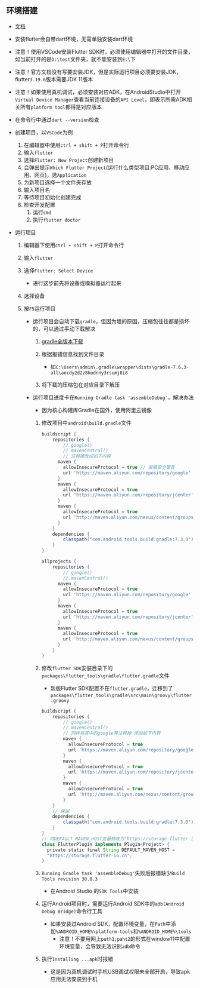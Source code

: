 ## 环境搭建

- [文档](https://flutter.cn/docs/get-started)

- 安装flutter会自带dart环境，无需单独安装dart环境
- 注意！使用VSCode安装Flutter SDK时，必须使用编辑器中打开的文件目录，如当前打开的是`D:\test`文件夹，就不能安装到`E:\`下
- 注意！官方文档没有写要安装JDK，但是实际运行项目必须要安装JDK，flutter`3.19.6`版本需要JDK 11版本
- 注意！如果使用真机调试，必须安装对应ADK，在AndroidStudio中打开`Virtual Device Manager`查看当前连接设备的`API Level`，即表示所需ADK相关所有`platform tool`都得是对应版本
- 在命令行中通过`dart --version`检查

- 创建项目，以`VSCode`为例

  1. 在编辑器中使用`ctrl + shift + P`打开命令行
  2. 输入`flutter`
  3. 选择`Flutter: New Project`创建新项目
  4. 会弹出提示`Which Flutter Project`(运行什么类型项目:PC应用、移动应用、网页)，选`Application`
  5. 为新项目选择一个文件夹存放
  6. 输入项目名
  7. 等待项目初始化创建完成
  8. 检查开发配置
     1. 运行`cmd`
     2. 执行`flutter doctor`

- 运行项目

  1. 编辑器下使用`ctrl + shift + P`打开命令行

  2. 输入`flutter`

  3. 选择`Flutter: Select Device`

     - 进行这步前先将设备或模拟器运行起来

  4. 选择设备

  5. 按`F5`运行项目

     - 运行项目会自动下载`gradle`，但因为墙的原因，压缩包往往都是损坏的，可以通过手动下载解决

       1. [gradle全版本下载](https://services.gradle.org/distributions/)

       2. 根据报错信息找到文件目录
          - 如`C:\Users\admin\.gradle\wrapper\dists\gradle-7.6.3-all\aocdy2d2z8kodnny3rsumj8i8`

       3. 将下载的压缩包在对应目录下解压

     - 运行项目进度卡在`Running Gradle task 'assembleDebug'`，解决办法

       - 因为核心构建库Gradle在国外，使用阿里云镜像

       1. 修改项目中`android\build.gradle`文件

          ```gradle
          buildscript {
              repositories {
                  // google()
                  // mavenCentral()
                  // 注释掉改成如下内容
                maven { 
                  allowInsecureProtocol = true // 屏蔽安全警告
                  url 'https://maven.aliyun.com/repository/google'
                }
                maven { 
                  allowInsecureProtocol = true
                  url 'https://maven.aliyun.com/repository/jcenter'
                }
                maven { 
                  allowInsecureProtocol = true
                  url 'http://maven.aliyun.com/nexus/content/groups/public'
                }
              }
              dependencies {
                  classpath("com.android.tools.build:gradle:7.3.0")
              }
          }
          
          allprojects {
              repositories {
                  // google()
                  // mavenCentral()
                maven { 
                  allowInsecureProtocol = true
                  url 'https://maven.aliyun.com/repository/google'
                }
                maven { 
                  allowInsecureProtocol = true
                  url 'https://maven.aliyun.com/repository/jcenter'
                }
                maven { 
                  allowInsecureProtocol = true
                  url 'http://maven.aliyun.com/nexus/content/groups/public'
                }
              }
          }
          ```

       2. 修改`flutter SDK`安装目录下的`packages\flutter_tools\gradle\flutter.gradle`文件

          - 新版Flutter SDK配置不在`flutter.gradle`，迁移到了`packages\flutter_tools\gradle\src\main\groovy\flutter.groovy`

          ```gradle
          buildscript {
              repositories {
                  // google()
                  // mavenCentral()
                  // 同样将其中的google等注释掉 添加如下内容
                  maven { 
                    allowInsecureProtocol = true
                    url 'https://maven.aliyun.com/repository/google'
                  }
                  maven { 
                    allowInsecureProtocol = true
                    url 'https://maven.aliyun.com/repository/jcenter'
                  }
                  maven { 
                    allowInsecureProtocol = true
                    url 'http://maven.aliyun.com/nexus/content/groups/public'
                  }
              }
              // 保留
              dependencies {
                  classpath("com.android.tools.build:gradle:7.3.0")
              }
          }
          // 将DEFAULT_MAVEN_HOST变量修改为"https://storage.flutter-io.cn"
          class FlutterPlugin implements Plugin<Project> {
          	private static final String DEFAULT_MAVEN_HOST =    
          	"https://storage.flutter-io.cn";
          }
          ```

       3. `Running Gradle task 'assembleDebug'`失败后报错缺少`Build Tools revision 30.0.3`

          - 在Android Studio 的`SDK Tools`中安装

       4. 运行Android项目时，需要运行Android SDK中的`adb(Android Debug Bridge)`命令行工具

          - 如果安装过Android SDK，配置环境变量，在`Path`中添加`%ANDROID_HOME%\platform-tools`和`%ANDROID_HOME%\tools`
            - 注意！不要用网上`path1;paht2`的形式在window11中配置环境变量，会导致无法识别`adb`命令

       5. 执行`Installing ...apk`时报错

          - 这是因为真机调试时手机USB调试权限未全部开启，导致apk应用无法安装到手机